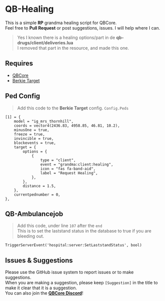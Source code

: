 # QB-Healing
This is a simple **RP** grandma healing script for QBCore.  
Feel free to **Pull Request** or post suggestions, issues. I will help where I can.

> Yes I known there is a healing options/part in de **qb-drugs/client/deliveries.lua**  
I removed that part in the resource, and made this one.

## Requires
- [QBCore](https://github.com/qbcore-framework/qb-core)
- [Berkie Target](https://github.com/BerkieBb/berkie-target)

## Ped Config
> Add this code to the **Berkie Target** config. `Config.Peds`
```
[1] = {
	model = "ig_mrs_thornhill",
	coords = vector4(2436.83, 4958.85, 46.81, 10.2),
	minusOne = true,
	freeze = true,
	invincible = true,
	blockevents = true,
	target = {
		options = {
			{
				type = "client",
				event = "grandma:client:healing",
				icon = "fas fa-band-aid",
				label = "Request Healing",
			},
		},
		distance = 1.5,
	},
	currentpednumber = 0,
},
```

## QB-Ambulancejob
> Add this code, under line `107` after the `end`  
This is to set the laststand status in the database to true if you are bleeding out.
```
TriggerServerEvent('hospital:server:SetLaststandStatus', bool)
```

## Issues & Suggestions
Please use the GitHub issue system to report issues or to make suggestions.  
When you are making a suggestion, please keep `[Suggestion]` in the title to make it clear that it is a suggestion.  
You can also join the **[QBCore Discord](https://discord.gg/qbcore)**!
